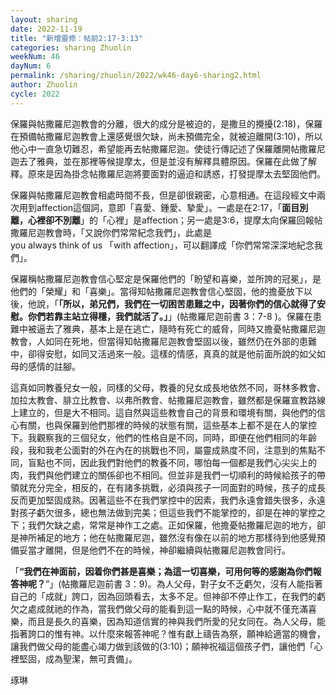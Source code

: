 ```yaml
---
layout: sharing
date: 2022-11-19
title: "新增靈修：帖前2:17-3:13"
categories: sharing Zhuolin
weekNum: 46
dayNum: 6
permalink: /sharing/zhuolin/2022/wk46-day6-sharing2.html
author: Zhuolin
cycle: 2022
---
```


保羅與帖撒羅尼迦教會的分離，很大的成分是被迫的，是撒旦的攪擾(2:18)，保羅在預備帖撒羅尼迦教會上還感覺很欠缺，尚未預備完全，就被迫離開(3:10)，所以他心中一直急切難忍，希望能再去帖撒羅尼迦。使徒行傳記述了保羅離開帖撒羅尼迦去了雅典，並在那裡等候提摩太，但是並沒有解釋具體原因。保羅在此做了解釋。原來是因為掛念帖撒羅尼迦將要面對的逼迫和誘惑，打發提摩太去堅固他們。  

保羅與帖撒羅尼迦教會相處時間不長，但是卻很親密，心意相通。在這段經文中兩次用到affection這個詞，意即「喜愛、鍾愛、摯愛」。一處是在2:17，「**面目別離，心裡卻不別離**」的「心裡」是affection；另一處是3:6，提摩太向保羅回報帖撒羅尼迦教會時，「又說你們常常紀念我們」，此處是you always think of us 「with affection」，可以翻譯成「你們常常深深地紀念我們」。  

保羅稱帖撒羅尼迦教會信心堅定是保羅他們的「盼望和喜樂，並所誇的冠冕」，是他們的「榮耀」和「喜樂」。當得知帖撒羅尼迦教會信心堅固，他的擔憂放下以後，他說，「**「所以，弟兄們，我們在一切困苦患難之中，因著你們的信心就得了安慰。你們若靠主站立得穩，我們就活了。」**」(帖撒羅尼迦前書‬ ‭3‬：‭7-8‬ )。保羅在患難中被逼去了雅典，基本上是在逃亡，隨時有死亡的威脅，同時又擔憂帖撒羅尼迦教會，人如同在死地，但當得知帖撒羅尼迦教會堅固以後，雖然仍在外部的患難中，卻得安慰，如同又活過來一般。這樣的情感，真真的就是他前面所說的如父如母的感情的註腳。  

這真如同教養兒女一般，同樣的父母，教養的兒女成長地依然不同，哥林多教會、加拉太教會、腓立比教會、以弗所教會、帖撒羅尼迦教會，雖然都是保羅宣教路線上建立的，但是大不相同。這自然與這些教會自己的背景和環境有關，與他們的信心有關，也與保羅到他們那裡的時候的狀態有關，這些基本上都不是在人的掌控下。我觀察我的三個兒女，他們的性格自是不同，同時，即便在他們相同的年齡段，我和我老公面對的外在內在的挑戰也不同，屬靈成熟度不同，注意到的焦點不同，盲點也不同，因此我們對他們的教養不同，哪怕每一個都是我們心尖尖上的肉，我們與他們建立的關係卻也不相同。但並非是我們一切順利的時候給孩子的帶領就充分完全，相反的，在有諸多挑戰，必須與孩子一同面對的時候，孩子的成長反而更加堅固成熟。因著這些不在我們掌控中的因素，我們永遠會錯失很多，永遠對孩子虧欠很多，總也無法做到完美；但這些我們不能掌控的，卻是在神的掌控之下；我們欠缺之處，常常是神作工之處。正如保羅，他擔憂帖撒羅尼迦的地方，卻是神所補足的地方；他在帖撒羅尼迦，雖然沒有像在以前的地方那樣待到他感覺預備妥當才離開，但是他們不在的時候，神卻繼續與帖撒羅尼迦教會同行。  

「**“我們在神面前，因着你們甚是喜樂；為這一切喜樂，可用何等的感謝為你們報答神呢？**”」(‭‭帖撒羅尼迦前書‬ ‭3‬：‭9‬)。為人父母，對子女不乏虧欠，沒有人能指著自己的「成就」誇口，因為回頭看去，太多不足。但神卻不停止作工，在我們的虧欠之處成就祂的作為，當我們做父母的能看到這一點的時候，心中就不僅充滿喜樂，而且是長久的喜樂，因為知道信實的神與我們所愛的兒女同在。為人父母，能指著誇口的惟有神。以什麼來報答神呢？惟有獻上禱告為祭，願神給適當的機會，讓我們做父母的能盡心竭力做到該做的(3:10)；願神祝福這個孩子們，讓他們「心裡堅固，成為聖潔，無可責備」。  

琢琳  


